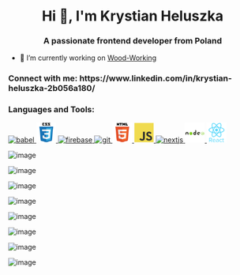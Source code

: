 <h1 align="center">Hi 👋, I'm Krystian Heluszka</h1>
<h3 align="center">A passionate frontend developer from Poland</h3>

- 🔭 I’m currently working on [Wood-Working](https://github.com/Ombre56/WoodWorking)

<h3 align="left">Connect with me: https://www.linkedin.com/in/krystian-heluszka-2b056a180/</h3>
<p align="left">
</p>

<h3 align="left">Languages and Tools:</h3>
<p align="left"> <a href="https://babeljs.io/" target="_blank" rel="noreferrer"> <img src="https://www.vectorlogo.zone/logos/babeljs/babeljs-icon.svg" alt="babel" width="40" height="40"/> </a> <a href="https://www.w3schools.com/css/" target="_blank" rel="noreferrer"> <img src="https://raw.githubusercontent.com/devicons/devicon/master/icons/css3/css3-original-wordmark.svg" alt="css3" width="40" height="40"/> </a> <a href="https://firebase.google.com/" target="_blank" rel="noreferrer"> <img src="https://www.vectorlogo.zone/logos/firebase/firebase-icon.svg" alt="firebase" width="40" height="40"/> </a> <a href="https://git-scm.com/" target="_blank" rel="noreferrer"> <img src="https://www.vectorlogo.zone/logos/git-scm/git-scm-icon.svg" alt="git" width="40" height="40"/> </a> <a href="https://www.w3.org/html/" target="_blank" rel="noreferrer"> <img src="https://raw.githubusercontent.com/devicons/devicon/master/icons/html5/html5-original-wordmark.svg" alt="html5" width="40" height="40"/> </a> <a href="https://developer.mozilla.org/en-US/docs/Web/JavaScript" target="_blank" rel="noreferrer"> <img src="https://raw.githubusercontent.com/devicons/devicon/master/icons/javascript/javascript-original.svg" alt="javascript" width="40" height="40"/> </a> <a href="https://nextjs.org/" target="_blank" rel="noreferrer"> <img src="https://cdn.worldvectorlogo.com/logos/nextjs-2.svg" alt="nextjs" width="40" height="40"/> </a> <a href="https://nodejs.org" target="_blank" rel="noreferrer"> <img src="https://raw.githubusercontent.com/devicons/devicon/master/icons/nodejs/nodejs-original-wordmark.svg" alt="nodejs" width="40" height="40"/> </a> <a href="https://reactjs.org/" target="_blank" rel="noreferrer"> <img src="https://raw.githubusercontent.com/devicons/devicon/master/icons/react/react-original-wordmark.svg" alt="react" width="40" height="40"/> </a> </p>

![image](https://user-images.githubusercontent.com/18633930/190668328-6597db90-7a1a-439c-a918-9346849a9d60.png)

![image](https://user-images.githubusercontent.com/18633930/190668525-563ded5d-4fdf-4c9b-b9d8-85f58f96488c.png)

![image](https://user-images.githubusercontent.com/18633930/190668698-0a1f6edf-3a86-43b6-8316-8f5e687dc00e.png)

![image](https://user-images.githubusercontent.com/18633930/190668748-40304d91-d4e5-40b2-b656-e80c0091eaff.png)

![image](https://user-images.githubusercontent.com/18633930/190668811-3f875792-ca71-4353-baa8-a52d80a517aa.png)

![image](https://user-images.githubusercontent.com/18633930/190668893-da4afd2f-1432-4158-a2c2-7bf99984425a.png)

![image](https://user-images.githubusercontent.com/18633930/190669009-d9b9f534-809a-4415-858e-f1a951b5a15f.png)

![image](https://user-images.githubusercontent.com/18633930/190669051-68adfb8b-1b8c-4e1e-a58d-e6b97e55edaf.png)

